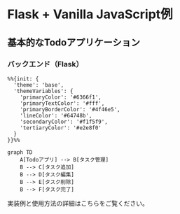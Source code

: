 # Flask + Vanilla JavaScript例

## 基本的なTodoアプリケーション

### バックエンド（Flask）

```mermaid
%%{init: {
  'theme': 'base',
  'themeVariables': {
    'primaryColor': '#6366f1',
    'primaryTextColor': '#fff',
    'primaryBorderColor': '#4f46e5',
    'lineColor': '#64748b',
    'secondaryColor': '#f1f5f9',
    'tertiaryColor': '#e2e8f0'
  }
}}%%

graph TD
    A[Todoアプリ] --> B[タスク管理]
    B --> C[タスク追加]
    B --> D[タスク編集]
    B --> E[タスク削除]
    B --> F[タスク完了]
```

実装例と使用方法の詳細はこちらをご覧ください。
